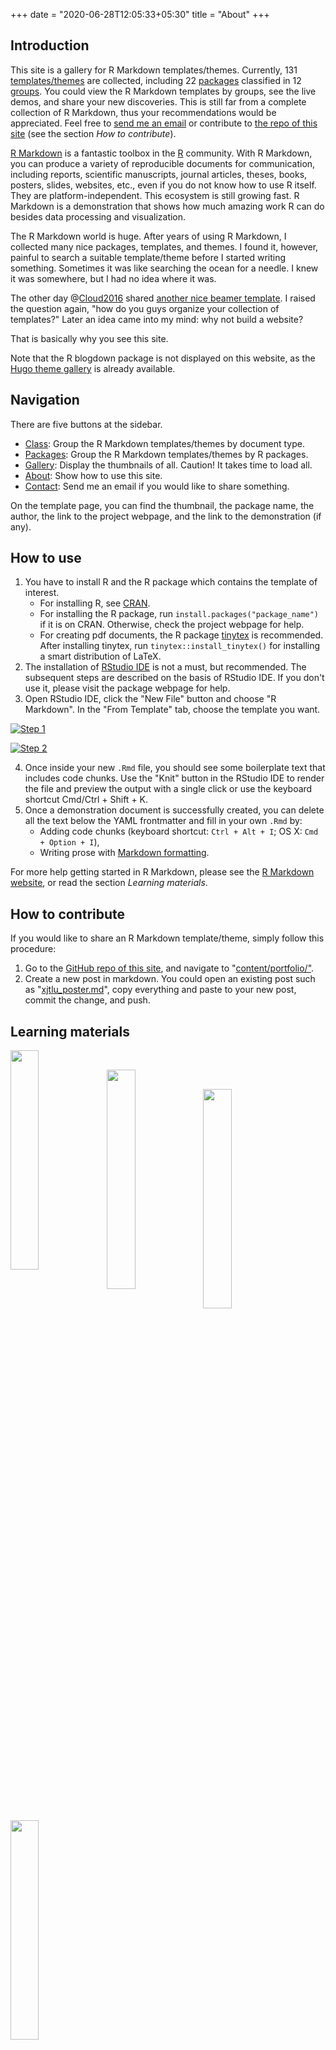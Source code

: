 +++
date = "2020-06-28T12:05:33+05:30"
title = "About"
+++

## Introduction

This site is a gallery for R Markdown templates/themes. Currently, 131 [templates/themes](../../portfolio) are collected, including 22 [packages](../../categories) classified in 12 [groups](../../tags). You could view the R Markdown templates by groups, see the live demos, and share your new discoveries. This is still far from a complete collection of R Markdown, thus your recommendations would be appreciated. Feel free to [send me an email](../../contact) or contribute to [the repo of this site](https://github.com/pzhaonet/rmarkdown) (see the section *How to contribute*).

[R Markdown](https://rmarkdown.rstudio.com/) is a fantastic toolbox in the [R](https://cran.r-project.org/) community. With R Markdown, you can produce a variety of reproducible documents for communication, including reports, scientific manuscripts, journal articles, theses, books, posters, slides, websites, etc., even if you do not know how to use R itself. They are platform-independent. This ecosystem is still growing fast. R Markdown is a demonstration that shows how much amazing work R can do besides data processing and visualization.

The R Markdown world is huge. After years of using R Markdown, I collected many nice packages, templates, and themes. I found it, however, painful to search a suitable template/theme before I started writing something. Sometimes it was like searching the ocean for a needle. I knew it was somewhere, but I had no idea where it was.

The other day @[Cloud2016](https://d.cosx.org/u/Cloud2016) shared [another nice beamer template](https://d.cosx.org/d/421591). I raised the question again, "how do you guys organize your collection of templates?" Later an idea came into my mind: why not build a website?

That is basically why you see this site.

Note that the R blogdown package is not displayed on this website, as the [Hugo theme gallery](https://themes.gohugo.io/) is already available. 

## Navigation

There are five buttons at the sidebar.

- [Class](https://rmd.pzhao.org/tags/): Group the R Markdown templates/themes by document type.
- [Packages](https://rmd.pzhao.org/categories/):  Group the R Markdown templates/themes by R packages.
- [Gallery](https://rmd.pzhao.org/portfolio/): Display the thumbnails of all. Caution! It takes time to load all.
- [About](https://rmd.pzhao.org/about/): Show how to use this site.
- [Contact](https://rmd.pzhao.org/contact/): Send me an email if you would like to share something.

On the template page, you can find the thumbnail, the package name, the author, the link to the project webpage, and the link to the demonstration (if any).

## How to use

1. You have to install R and the R package which contains the template of interest. 
   - For installing R, see [CRAN](https://cran.r-project.org/).
   - For installing the R package, run `install.packages("package_name")` if it is on CRAN. Otherwise, check the project webpage for help.
   - For creating pdf documents, the R package [tinytex](https://yihui.org/tinytex/) is recommended. After installing tinytex, run `tinytex::install_tinytex()` for installing a smart distribution of LaTeX.
2. The installation of [RStudio IDE](https://rstudio.com/products/rstudio/download/#download) is not a must, but recommended. The subsequent steps are described on the basis of RStudio IDE. If you don't use it, please visit the package webpage for help.
3. Open RStudio IDE, click the "New File" button and choose "R Markdown". In the "From Template" tab, choose the template you want.

[![Step 1](https://camo.githubusercontent.com/afb001676afee338971905331ba80f4a0c82d922/68747470733a2f2f707265747479646f632e73746174722e6d652f696d616765732f73746570312e706e67)](https://camo.githubusercontent.com/afb001676afee338971905331ba80f4a0c82d922/68747470733a2f2f707265747479646f632e73746174722e6d652f696d616765732f73746570312e706e67)



[![Step 2](https://camo.githubusercontent.com/09f94a0a140e63a5d0770b7429d005822c9a2eea/68747470733a2f2f707265747479646f632e73746174722e6d652f696d616765732f73746570322e706e67)](https://camo.githubusercontent.com/09f94a0a140e63a5d0770b7429d005822c9a2eea/68747470733a2f2f707265747479646f632e73746174722e6d652f696d616765732f73746570322e706e67)

4. Once inside your new `.Rmd` file, you should see some boilerplate text that includes code chunks. Use the "Knit" button in the RStudio IDE to render the file and preview the output with a single click or use the keyboard shortcut Cmd/Ctrl + Shift + K.
5. Once a demonstration document is successfully created, you can delete all the text below the YAML frontmatter and fill in your own `.Rmd` by:
   - Adding code chunks (keyboard shortcut: `Ctrl + Alt + I`; OS X: `Cmd + Option + I`),
   - Writing prose with [Markdown formatting](https://www.markdowntutorial.com/).

For more help getting started in R Markdown, please see the [R Markdown website](https://rmarkdown.rstudio.com/lesson-1.html), or read the section *Learning materials*.

## How to contribute

If you would like to share an R Markdown template/theme, simply follow this procedure:

1. Go to the [GitHub repo of this site](https://github.com/pzhaonet/rmarkdown), and navigate to "[content/portfolio/"](https://github.com/pzhaonet/rmarkdown/tree/master/content/portfolio).
2. Create a new post in markdown. You could open an existing post such as "[xjtlu_poster.md](https://raw.githubusercontent.com/pzhaonet/rmarkdown/master/content/portfolio/xjtlu_poster.md)", copy everything and paste to your new post, commit the change, and push.

## Learning materials

<p><a href="https://bookdown.org/yihui/rmarkdown/"><img class = "jf-image-shadow" src="https://openr.pzhao.org/slides/cufe2020/resource/book-rmarkdown.jpg" width="30%"  align="left"></a> </p>

<br>

<p><a href="https://bookdown.org/yihui/rmarkdown/"><img class = "jf-image-shadow" src="https://openr.pzhao.org/slides/cufe2020/resource/book-bookdown.jpg" width="30%"  align="left"></a> </p>

<br>

<p><a href="https://bookdown.org/yihui/blogdown/"><img class = "jf-image-shadow" src="https://openr.pzhao.org/slides/cufe2020/resource/book-blogdown.jpg" width="30%"  align="left"></a> </p>

<br>

<p><a href="https://xuer.pzhao.org"><img src="https://openr.pzhao.org/slides/cufe2020/resource/xuer.jpg" width="30%"  align="left"></a> </p>

